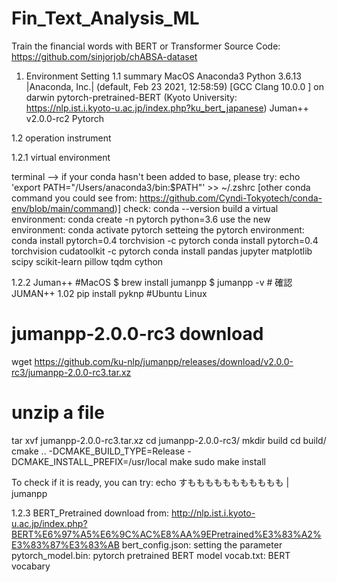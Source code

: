# Fin_Text_Analysis_ML
Train the financial words with BERT or Transformer
Source Code: https://github.com/sinjorjob/chABSA-dataset

1. Environment Setting
1.1 summary
MacOS
Anaconda3
Python 3.6.13 |Anaconda, Inc.| (default, Feb 23 2021, 12:58:59) [GCC Clang 10.0.0 ] on darwin
pytorch-pretrained-BERT (Kyoto University: https://nlp.ist.i.kyoto-u.ac.jp/index.php?ku_bert_japanese)
Juman++ v2.0.0-rc2 
Pytorch


1.2 operation instrument

1.2.1 virtual environment

terminal --> 
if your conda hasn't been added to base, please try: echo 'export PATH="/Users/anaconda3/bin:$PATH"' >> ~/.zshrc 
[other conda command you could see from: https://github.com/Cyndi-Tokyotech/conda-env/blob/main/command)]
check: conda --version 
build a virtual environment: conda create -n pytorch python=3.6 
use the new environment: conda activate pytorch
setteing the pytorch environment:
conda install pytorch=0.4 torchvision -c pytorch
conda install pytorch=0.4 torchvision cudatoolkit -c pytorch
conda install pandas jupyter matplotlib scipy scikit-learn pillow tqdm cython

1.2.2 Juman++
#MacOS
$ brew install jumanpp
$ jumanpp -v  # 確認
JUMAN++ 1.02
pip install pyknp
#Ubuntu Linux
# jumanpp-2.0.0-rc3 download
wget https://github.com/ku-nlp/jumanpp/releases/download/v2.0.0-rc3/jumanpp-2.0.0-rc3.tar.xz
# unzip a file
tar xvf jumanpp-2.0.0-rc3.tar.xz
cd jumanpp-2.0.0-rc3/
mkdir build
cd build/
cmake .. -DCMAKE_BUILD_TYPE=Release -DCMAKE_INSTALL_PREFIX=/usr/local
make
sudo make install

To check if it is ready, you can try: echo すももももももももももも | jumanpp

1.2.3 BERT_Pretrained
download from: http://nlp.ist.i.kyoto-u.ac.jp/index.php?BERT%E6%97%A5%E6%9C%AC%E8%AA%9EPretrained%E3%83%A2%E3%83%87%E3%83%AB
bert_config.json: setting the parameter
pytorch_model.bin: pytorch pretrained BERT model
vocab.txt: BERT vocabary
